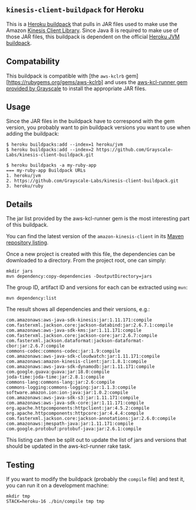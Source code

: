 ## `kinesis-client-buildpack` for Heroku

This is a [Heroku buildpack][0] that pulls in JAR files used to make use the Amazon [Kinesis Client Library][1].  Since Java 8 is required to make use of those JAR files, this buildpack is dependent on the official [Heroku JVM buildpack][2].

[0]: http://devcenter.heroku.com/articles/buildpacks
[1]: http://docs.aws.amazon.com/kinesis/latest/dev/developing-consumers-with-kcl.html
[2]: https://github.com/heroku/heroku-buildpack-jvm-common

## Compatability

This buildpack is compatible with [the `aws-kclrb` gem][https://rubygems.org/gems/aws-kclrb] and uses the [aws-kcl-runner gem provided by Grayscale](https://github.com/Grayscale-Labs/amazon-kinesis-client-ruby/tree/grayscale-patches) to install the appropriate JAR files.

## Usage

Since the JAR files in the buildpack have to correspond with the gem version, you probably want to pin buildpack versions you want to use when adding the buildpack:

    $ heroku buildpacks:add --index=1 heroku/jvm
    $ heroku buildpacks:add --index=2 https://github.com/Grayscale-Labs/kinesis-client-buildpack.git

    $ heroku buildpacks -a my-ruby-app
    === my-ruby-app Buildpack URLs
    1. heroku/jvm
    2. https://github.com/Grayscale-Labs/kinesis-client-buildpack.git
    3. heroku/ruby

## Details

The jar list provided by the aws-kcl-runner gem is the most interesting part of this buildpack.

You can find the latest version of the `amazon-kinesis-client` in its [Maven repository listing][4].

[4]: https://mvnrepository.com/artifact/com.amazonaws/amazon-kinesis-client

Once a new project is created with this file, the dependencies can be
downloaded to a directory.  From the project root, one can simply:

```
mkdir jars
mvn dependency:copy-dependencies -DoutputDirectory=jars
```

The group ID, artifact ID and versions for each can be extracted using `mvn`:

```
mvn dependency:list
```

The result shows all dependencies and their versions, e.g.:

```
com.amazonaws:aws-java-sdk-kinesis:jar:1.11.171:compile
com.fasterxml.jackson.core:jackson-databind:jar:2.6.7.1:compile
com.amazonaws:aws-java-sdk-kms:jar:1.11.171:compile
com.fasterxml.jackson.core:jackson-core:jar:2.6.7:compile
com.fasterxml.jackson.dataformat:jackson-dataformat-cbor:jar:2.6.7:compile
commons-codec:commons-codec:jar:1.9:compile
com.amazonaws:aws-java-sdk-cloudwatch:jar:1.11.171:compile
com.amazonaws:amazon-kinesis-client:jar:1.8.1:compile
com.amazonaws:aws-java-sdk-dynamodb:jar:1.11.171:compile
com.google.guava:guava:jar:18.0:compile
joda-time:joda-time:jar:2.8.1:compile
commons-lang:commons-lang:jar:2.6:compile
commons-logging:commons-logging:jar:1.1.3:compile
software.amazon.ion:ion-java:jar:1.0.2:compile
com.amazonaws:aws-java-sdk-s3:jar:1.11.171:compile
com.amazonaws:aws-java-sdk-core:jar:1.11.171:compile
org.apache.httpcomponents:httpclient:jar:4.5.2:compile
org.apache.httpcomponents:httpcore:jar:4.4.4:compile
com.fasterxml.jackson.core:jackson-annotations:jar:2.6.0:compile
com.amazonaws:jmespath-java:jar:1.11.171:compile
com.google.protobuf:protobuf-java:jar:2.6.1:compile
```

This listing can then be split out to update the list of jars and versions that should be updated in the aws-kcl-runner rake task.

## Testing

If you want to modify the buildpack (probably the `compile` file) and test it, you can run it on a development machine:

```
mkdir tmp
STACK=heroku-16 ./bin/compile tmp tmp
```
